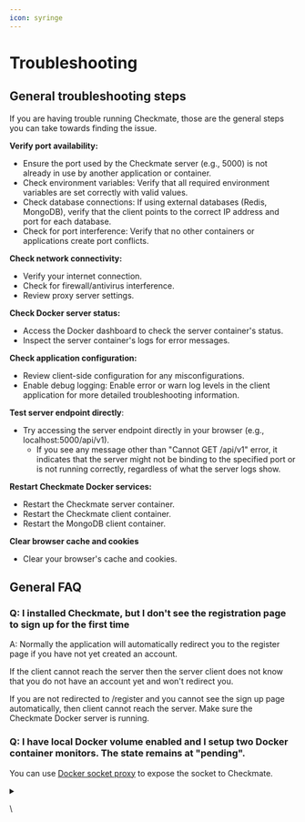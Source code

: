 ```yaml
---
icon: syringe
---
```


# Troubleshooting

## **General troubleshooting steps**

If you are having trouble running Checkmate, those are the general steps you can take towards finding the issue.&#x20;

**Verify port availability:**&#x20;

* Ensure the port used by the Checkmate server (e.g., 5000) is not already in use by another application or container.&#x20;
* Check environment variables: Verify that all required environment variables are set correctly with valid values.&#x20;
* Check database connections: If using external databases (Redis, MongoDB), verify that the client points to the correct IP address and port for each database.&#x20;
* Check for port interference: Verify that no other containers or applications create port conflicts.

**Check network connectivity:**

* Verify your internet connection.
* Check for firewall/antivirus interference.
* Review proxy server settings.

**Check Docker server status:**

* Access the Docker dashboard to check the server container's status.
* Inspect the server container's logs for error messages.

**Check application configuration:**

* Review client-side configuration for any misconfigurations.
* Enable debug logging: Enable error or warn log levels in the client application for more detailed troubleshooting information.

**Test server endpoint directly**:

* Try accessing the server endpoint directly in your browser (e.g., localhost:5000/api/v1).
  * If you see any message other than "Cannot GET /api/v1" error, it indicates that the server might not be binding to the specified port or is not running correctly, regardless of what the server logs show.

**Restart Checkmate Docker services:**

* Restart the Checkmate server container.
* Restart the Checkmate client container.
* Restart the MongoDB client container.

**Clear browser cache and cookies**

* Clear your browser's cache and cookies.

## General FAQ

### **Q: I installed Checkmate, but I don't see the registration page to sign up for the first time**&#x20;

A: Normally the application will automatically redirect you to the register page if you have not yet created an account.

If the client cannot reach the server then the server client does not know that you do not have an account yet and won't redirect you.

If you are not redirected to /register and you cannot see the sign up page automatically, then client cannot reach the server. Make sure the Checkmate Docker server is running.

### Q: I have local Docker volume enabled and I setup two Docker container monitors. The state remains at "pending".

You can use [Docker socket proxy](https://github.com/Tecnativa/docker-socket-proxy) to expose the socket to Checkmate.



<details>

<summary></summary>



</details>

\


